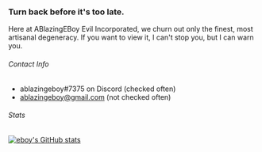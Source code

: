 ### Turn back before it's too late.

Here at ABlazingEBoy Evil Incorporated, we churn out only the finest, most artisanal degeneracy. If you want to view it, I can't stop you, but I can warn you.

###### Contact Info

- ablazingeboy#7375 on Discord (checked often)
- ablazingeboy@gmail.com (not checked often)

###### Stats

[![eboy's GitHub stats](https://github-readme-stats.vercel.app/api?username=ablazingeboy)](https://github.com/anuraghazra/github-readme-stats)
